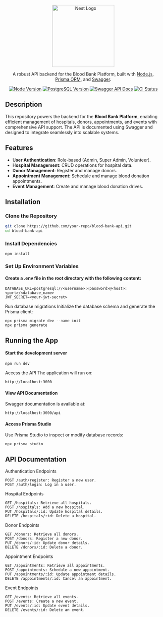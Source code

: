 <p align="center">
  <a href="https://nestjs.com/" target="blank"><img src="https://nestjs.com/img/logo-small.svg" width="200" alt="Nest Logo" /></a>
</p>

<p align="center">A robust API backend for the Blood Bank Platform, built with <a href="http://nodejs.org" target="_blank">Node.js</a>, <a href="https://www.prisma.io/" target="_blank">Prisma ORM</a>, and <a href="https://swagger.io/" target="_blank">Swagger</a>.</p>
<p align="center">
  <a href="https://nodejs.org/en/" target="_blank"><img src="https://img.shields.io/badge/node-%3E%3D%2016-green" alt="Node Version" /></a>
  <a href="https://www.postgresql.org/" target="_blank"><img src="https://img.shields.io/badge/postgresql-%3E%3D%2013-blue" alt="PostgreSQL Version" /></a>
  <a href="https://swagger.io/" target="_blank"><img src="https://img.shields.io/badge/swagger-api-orange" alt="Swagger API Docs" /></a>
  <a href="https://github.com/your-repo/blood-bank-api/actions" target="_blank"><img src="https://img.shields.io/github/actions/workflow/status/your-repo/blood-bank-api/ci.yml" alt="CI Status" /></a>
</p>

## Description

This repository powers the backend for the **Blood Bank Platform**, enabling efficient management of hospitals, donors, appointments, and events with comprehensive API support. The API is documented using Swagger and designed to integrate seamlessly into scalable systems.

## Features

- **User Authentication**: Role-based (Admin, Super Admin, Volunteer).  
- **Hospital Management**: CRUD operations for hospital data.  
- **Donor Management**: Register and manage donors.  
- **Appointment Management**: Schedule and manage blood donation appointments.  
- **Event Management**: Create and manage blood donation drives.  

## Installation

### Clone the Repository

```bash
git clone https://github.com/your-repo/blood-bank-api.git
cd blood-bank-api
```

### Install Dependencies

```
npm install
```
### Set Up Environment Variables

#### Create a .env file in the root directory with the following content:

```
DATABASE_URL=postgresql://<username>:<password>@<host>:<port>/<database_name>
JWT_SECRET=<your-jwt-secret>
```

Run database migrations
Initialize the database schema and generate the Prisma client:

```
npx prisma migrate dev --name init
npx prisma generate

```


## Running the App

#### Start the development server

```
npm run dev

```


Access the API
The application will run on:

```
http://localhost:3000
```

#### View API Documentation
Swagger documentation is available at:
```
http://localhost:3000/api
```

#### Access Prisma Studio
Use Prisma Studio to inspect or modify database records:
```
npx prisma studio
```
## API Documentation

Authentication Endpoints

    POST /auth/register: Register a new user.
    POST /auth/login: Log in a user.

Hospital Endpoints

    GET /hospitals: Retrieve all hospitals.
    POST /hospitals: Add a new hospital.
    PUT /hospitals/:id: Update hospital details.
    DELETE /hospitals/:id: Delete a hospital.

Donor Endpoints

    GET /donors: Retrieve all donors.
    POST /donors: Register a new donor.
    PUT /donors/:id: Update donor details.
    DELETE /donors/:id: Delete a donor.

Appointment Endpoints

    GET /appointments: Retrieve all appointments.
    POST /appointments: Schedule a new appointment.
    PUT /appointments/:id: Update appointment details.
    DELETE /appointments/:id: Cancel an appointment.

Event Endpoints

    GET /events: Retrieve all events.
    POST /events: Create a new event.
    PUT /events/:id: Update event details.
    DELETE /events/:id: Delete an event.


